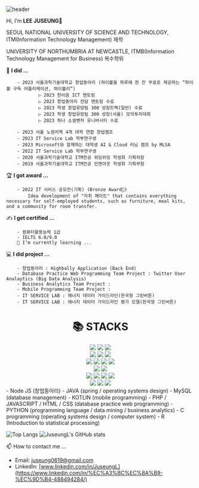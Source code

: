 ![header](https://capsule-render.vercel.app/api?type=wave&color=auto&height=300&section=header&text=LEE%20JUSEUNG&fontSize=90)

Hi, I’m **LEE JUSEUNG👋**

SEOUL NATIONAL UNIVERSITY OF SCIENCE AND TECHNOLOGY, ITM(Information Technology Management) 재학

UNIVERSITY OF NORTHUMBRIA AT NEWCASTLE, ITMB(Information Technology Management for Business) 복수학위


📔 **I did ...**

        - 2023 서울과학기술대학교 창업동아리 (하이볼을 하루에 한 잔 무료로 제공하는 “하이볼 구독 어플리케이션, 하이볼리”)  
                ▷ 2023 한이음 ICT 멘토링 
                ▷ 2023 창업동아리 전담 멘토링 수료  
                ▷ 2023 학생 창업유망팀 300 성장트랙(일반) 수료
                ▷ 2023 학생 창업유망팀 300 성장(서울) 모의투자대회
                ▷ 2023 하나 소셜벤처 유니버시티 수료  

        - 2023 서울 노원지역 4개 대학 연합 창업캠프
        - 2023 IT Service Lab 학부연구생
        - 2023 Microsoft와 함께하는 대학생 AI & Cloud 러닝 캠프 by MLSA
        - 2022 IT Service Lab 학부연구생
        - 2020 서울과학기술대학교 ITM전공 위잉위잉 학생회 기획차장
        - 2019 서울과학기술대학교 ITM전공 인앤아웃 학생회 기획부원


🏆 **I got award ...**

        - 2022 IT 서비스 공모전(기획) (Bronze Award🥉)  
            Idea development of "자취 메이트" that contains everything necessary for self-employed students, such as furniture, meal kits, and a community for room transfer.
    


✍ **I get certified ...**

        - 컴퓨터활용능력 1급
        - IELTS 6.0/9.0
        🌱 I’m currently learning ...


💻 **I did project ...**

        - 창업동아리 : Highbally Application (Back End)
        - Database Practice Web Programming Team Project : Twitter User Analaytics (Big Data Analysis)
        - Business Analytics Team Project :   
        - Mobile Programming Team Project : 
        - IT SERVICE LAB : 에너지 데이터 가이드라인(한국형 그린버튼)
        - IT SERVICE LAB : 에너지 데이터 가이드라인 평가 모델(한국형 그린버튼)    

<div align=center><h1>📚 STACKS</h1></div>

<div align=center> 
  <img src="https://img.shields.io/badge/node.js-339933?style=for-the-badge&logo=Node.js&logoColor=white">
  <img src="https://img.shields.io/badge/express-000000?style=for-the-badge&logo=express&logoColor=white">
  <img src="https://img.shields.io/badge/mysql-4479A1?style=for-the-badge&logo=mysql&logoColor=white">
  <br>

  <img src="https://img.shields.io/badge/spring-6DB33F?style=for-the-badge&logo=spring&logoColor=white"> 
  <img src="https://img.shields.io/badge/java-007396?style=for-the-badge&logo=java&logoColor=white">
  <img src="https://img.shields.io/badge/h2%20database-1C6EA4?style=for-the-badge&logo=h2&logoColor=white">
  <br>
  
  <img src="https://img.shields.io/badge/html5-E34F26?style=for-the-badge&logo=html5&logoColor=white"> 
  <img src="https://img.shields.io/badge/css-1572B6?style=for-the-badge&logo=css3&logoColor=white"> 
  <img src="https://img.shields.io/badge/javascript-F7DF1E?style=for-the-badge&logo=javascript&logoColor=black"> 
  <img src="https://img.shields.io/badge/php-777BB4?style=for-the-badge&logo=php&logoColor=white">
  <br>
  
  <img src="https://img.shields.io/badge/kotlin-0095D5?style=for-the-badge&logo=kotlin&logoColor=white">
  <img src="https://img.shields.io/badge/firebase-FFCA28?style=for-the-badge&logo=firebase&logoColor=white">
  <br>
  
  <img src="https://img.shields.io/badge/google_cloud-<white>?style=for-the-badge&logo=google-cloud&logoColor=white">
  <img src="https://img.shields.io/badge/naver%20cloud-03C75A?style=for-the-badge&logo=naver&logoColor=white">
  <img src="https://img.shields.io/badge/amazonaws-232F3E?style=for-the-badge&logo=amazonaws&logoColor=white"> 
  <img src="https://img.shields.io/badge/apache tomcat-F8DC75?style=for-the-badge&logo=apachetomcat&logoColor=white">
  <br>
    <img src="https://img.shields.io/badge/python-3776AB?style=for-the-badge&logo=python&logoColor=white"> 
  <img src="https://img.shields.io/badge/github-181717?style=for-the-badge&logo=github&logoColor=white">
  <img src="https://img.shields.io/badge/git-F05032?style=for-the-badge&logo=git&logoColor=white">
  <br>
</div>
- Node JS (창업동아리)
- JAVA (spring / operating systems design)
- MySQL (database management)
- KOTLIN (mobile programming)
- PHP / JAVASCRIPT / HTML / CSS (database practice web programming)
- PYTHON (programming language / data mining / business analytics)
- C programming (operating systems design / computer system)
- R (Introduction to statistical processing)


![Top Langs](https://github-readme-stats.vercel.app/api/top-langs/?username=JuseungL&layout=compact&theme=tokyonight)   ![JuseungL's GitHub stats](https://github-readme-stats.vercel.app/api?username=JuseungL&show_icons=true&theme=dark)   

📫 How to contact me ...  
- Email: juseung0619@gmail.com
- LinkedIn: [www.linkedin.com/in/JuseungL](https://www.linkedin.com/in/%EC%A3%BC%EC%8A%B9-%EC%9D%B4-488494284/)
